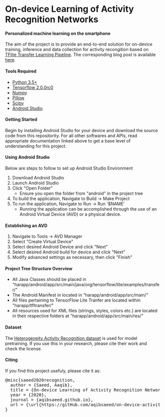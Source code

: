 # On-device Learning of Activity Recognition Networks
#### Personalized machine learning on the smartphone

The aim of the project is to provide an end-to-end solution for on-device training, inference and data collection for activity recongition based on <a href="https://github.com/tensorflow/examples/tree/master/lite/examples/model_personalization">TFlite Transfer Learning Pipeline</a>. The corresponding blog post is available <a href="https://aqibsaeed.github.io/on-device-activity-recognition">here</a>. 

#### Tools Required
* [Python 3.5+](https://www.python.org)
* [Tensorflow 2.0.0rc0](https://www.tensorflow.org)
* [Numpy](https://numpy.org/)
* [Pillow](https://pypi.org/project/Pillow/)
* [Scipy](https://scipy.org)
* [Android Studio](https://developer.android.com/studio/install)

#### Getting Started

Begin by installing Android Studio for your device and download the source code from this repositority. For all other softwares and APIs, read appropriate documentation linked above to get a base level of understanding for this project.

#### Using Android Studio

Below are steps to follow to set up Android Studio Environment
1. Download Android Studio
2. Launch Android Studio
3. Click "Open Folder"
    * Ensure you open the folder from "android" in the project tree 
4. To build the application, Navigate to Build -> Make Project
5. To run the application, Navigate to Run -> Run '$NAME'
    * Running the application can be accomplished through the use of an Android Virtual Device (AVD) or a physical device.

#### Establishing an AVD

1. Navigate to Tools -> AVD Manager
2. Select "Create Virtual Device"
3. Select desired Android Device and click "Next"
4. Select desired Android build for device and click "Next"
5. Modify advanced settings as necessary, then click "Finish"

#### Project Tree Structure Overview

* All Java Classes should be placed in "harapp/android/app/src/main/java/org/tensorflow/lite/examples/transfer/"
* The Android Manifest in located in "harapp/android/app/src/main/"
* All files pertaining to TensorFlow Lite Tranfer are located within "harapp/tfltransfer/"
* All resources used for XML files (strings, styles, colors etc.) are located in their respective folders at "harapp/android/app/src/main/res/"

#### Dataset 
The <a href="https://archive.ics.uci.edu/ml/datasets/Heterogeneity+Activity+Recognition">Heterogeneity Activity Recognition dataset</a> is used for model pretraining. If you use this in your research, please cite their work and check the license. 

#### Citing
If you find this project usefuly, please cite it as:

<pre>@misc{saeed2020recognition, 
  author = {Saeed, Aaqib},
  title = {On-device Learning of Activity Recognition Networks},
  year = {2020},
  journal = {aqibsaeed.github.io},
  url = {\url{https://gitHub.com/aqibsaeed/on-device-activity-recognition}}
}</pre>
